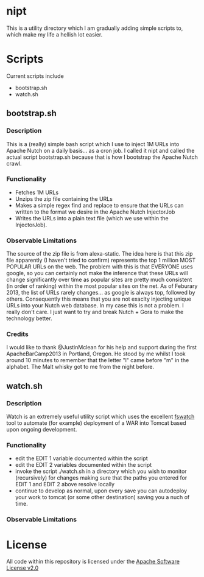 nipt
====

This is a utility directory which I am gradually adding simple scripts to, which make my life a hellish lot easier.

# Scripts

Current scripts include
 * bootstrap.sh
 * watch.sh

## bootstrap.sh

### Description

This is a (really) simple bash script which I use to inject 1M URLs into Apache Nutch on a daily basis... as a cron job. I called it nipt and called the actual script bootstrap.sh because that is how I bootstrap the Apache Nutch crawl. 

### Functionality

* Fetches 1M URLs 
* Unzips the zip file containing the URLs
* Makes a simple regex find and replace to ensure that the URLs can written to the format we desire in the Apache Nutch InjectorJob
* Writes the URLs into a plain text file (which we use within the InjectorJob).

### Observable Limitations

The source of the zip file is from alexa-static. The idea here is that this zip file apparently (I haven't tried to confirm) represents the top 1 million MOST POPULAR URLs on the web. 
The problem with this is that EVERYONE uses google, so you can certainly not make the inference that these URLs will change significantly over time as popular sites are pretty much consistent (in order of ranking) within the most popular sites on the net. As of Feburary 2013, the list of URLs rarely changes... as google is always top, followed by others.
Consequently this means that you are not exaclty injecting unique URLs into your Nutch web database.
In my case this is not a problem. I really don't care. I just want to try and break Nutch + Gora to make the technology better. 

### Credits

I would like to thank @JustinMclean for his help and support during the first ApacheBarCamp2013 in Portland, Oregon. He stood by me whilst I took around 10 minutes to remember that the letter "l" came before "m" in the alphabet. The Malt whisky got to me from the night before.

## watch.sh

### Description

Watch is an extremely useful utility script which uses the excellent [fswatch](https://github.com/emcrisostomo/fswatch) tool to automate (for example) deployment of a WAR into Tomcat based upon ongoing development.

### Functionality 

* edit the EDIT 1 variable documented within the script
* edit the EDIT 2 variables documented within the script
* invoke the script ./watch.sh in a directory which you wish to monitor (recursively) for changes making sure that the paths you entered for EDIT 1 and EDIT 2 above resolve locally
* continue to develop as normal, upon every save you can autodeploy your work to tomcat (or some other destination) saving you a nuch of time.

### Observable Limitations

# License
All code within this repository is licensed under the [Apache Software License v2.0](http://www.apache.org/licenses/LICENSE-2.0)



